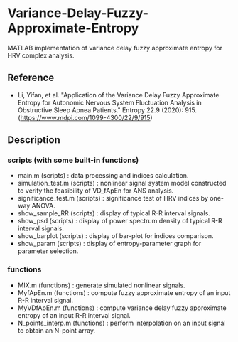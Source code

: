 # Variance-Delay-Fuzzy-Approximate-Entropy
MATLAB implementation of variance delay fuzzy approximate entropy for HRV complex analysis.

## Reference
- Li, Yifan, et al. "Application of the Variance Delay Fuzzy Approximate Entropy for Autonomic Nervous System Fluctuation Analysis in Obstructive Sleep Apnea Patients." Entropy 22.9 (2020): 915.
(https://www.mdpi.com/1099-4300/22/9/915)

## Description

### scripts (with some built-in functions)
- main.m              (scripts) : data processing and indices calculation.
- simulation_test.m   (scripts) : nonlinear signal system model constructed to verify the feasibility of VD_fApEn for ANS analysis.
- significance_test.m (scripts) : significance test of HRV indices by one-way ANOVA.
- show_sample_RR      (scripts) : display of typical R-R interval signals.
- show_psd            (scripts) : display of power spectrum density of typical R-R interval signals.
- show_barplot        (scripts) : display of bar-plot for indices comparison.
- show_param          (scripts) : display of entropy-parameter graph for parameter selection.

### functions
- MIX.m             (functions) : generate simulated nonlinear signals.
- MyfApEn.m         (functions) : compute fuzzy approximate entropy of an input R-R interval signal.
- MyVDfApEn.m       (functions) : compute variance delay fuzzy approximate entropy of an input R-R interval signal.
- N_points_interp.m (functions) : perform interpolation on an input signal to obtain an N-point array.
